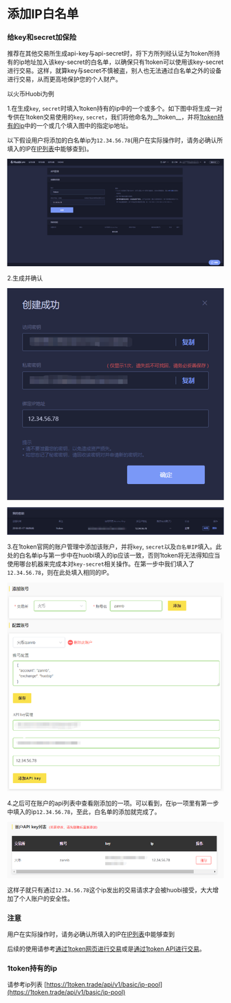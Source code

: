 # 添加IP白名单

### 给key和secret加保险

推荐在其他交易所生成api-key与api-secret时，将下方所列经认证为1token所持有的ip地址加入该key-secret的白名单，以确保只有1token可以使用该key-secret进行交易。这样，就算key与secret不慎被盗，别人也无法通过白名单之外的设备进行交易，从而更高地保护您的个人财产。

以火币Huobi为例

1.在生成`key`, `secret`时填入1token持有的ip中的一个或多个。如下图中将生成一对专供在1token交易使用的`key`, `secret`，我们将他命名为__1token__，并将[1token持有的ip](https://1token.trade/api/v1/basic/ip-pool)中的一个或几个填入图中的指定ip地址。

以下假设用户将添加的白名单ip为`12.34.56.78`(用户在实际操作时，请务必确认所填入的IP在[IP列表](https://1token.trade/api/v1/basic/ip-pool)中能够查到)。

![step1](../img/add-white-list-ip.png)

2.生成并确认

![step2](../img/success.png)

![step3](../img/my-key.png)

3.在1token官网的账户管理中添加该账户，并将`key`, `secret`以及`白名单IP`填入。此处的白名单ip与第一步中在huobi填入的ip应该一致，否则1token将无法得知应当使用哪台机器来完成本对`key-secret`相关操作。在第一步中我们填入了`12.34.56.78`，则在此处填入相同的IP。

![step4](../img/add_in_1token.png)

4.之后可在账户的api列表中查看刚添加的一项。可以看到，在ip一项里有第一步中填入的ip`12.34.56.78`，至此，白名单的添加就完成了。

![step5](../img/api-key-list.png)


这样子就只有通过`12.34.56.78`这个ip发出的交易请求才会被huobi接受，大大增加了个人账户的安全性。


### 注意

用户在实际操作时，请务必确认所填入的IP在[IP列表](https://1token.trade/api/v1/basic/ip-pool)中能够查到


后续的使用请参考[通过1token网页进行交易](..\getting-started\website-user.md)或是[通过1token API进行交易](..\getting-started\api-user.md)。


### 1token持有的ip

请参考ip列表 [https://1token.trade/api/v1/basic/ip-pool](https://1token.trade/api/v1/basic/ip-pool)
